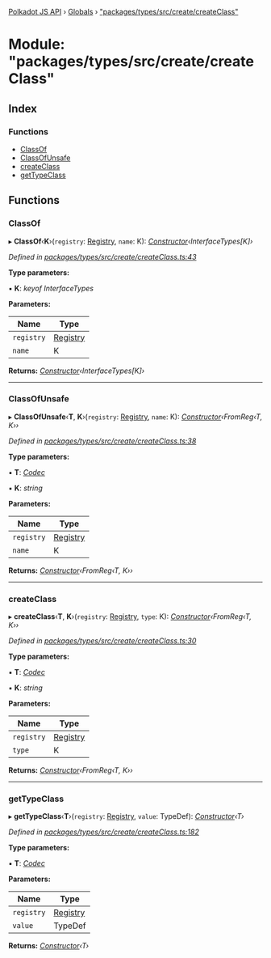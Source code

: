 [Polkadot JS API](../README.md) › [Globals](../globals.md) › ["packages/types/src/create/createClass"](_packages_types_src_create_createclass_.md)

# Module: "packages/types/src/create/createClass"

## Index

### Functions

* [ClassOf](_packages_types_src_create_createclass_.md#classof)
* [ClassOfUnsafe](_packages_types_src_create_createclass_.md#classofunsafe)
* [createClass](_packages_types_src_create_createclass_.md#createclass)
* [getTypeClass](_packages_types_src_create_createclass_.md#gettypeclass)

## Functions

###  ClassOf

▸ **ClassOf**‹**K**›(`registry`: [Registry](../interfaces/_packages_types_src_types_registry_.registry.md), `name`: K): *[Constructor](../interfaces/_packages_types_src_types_codec_.constructor.md)‹InterfaceTypes[K]›*

*Defined in [packages/types/src/create/createClass.ts:43](https://github.com/polkadot-js/api/blob/3c8cd499c/packages/types/src/create/createClass.ts#L43)*

**Type parameters:**

▪ **K**: *keyof InterfaceTypes*

**Parameters:**

Name | Type |
------ | ------ |
`registry` | [Registry](../interfaces/_packages_types_src_types_registry_.registry.md) |
`name` | K |

**Returns:** *[Constructor](../interfaces/_packages_types_src_types_codec_.constructor.md)‹InterfaceTypes[K]›*

___

###  ClassOfUnsafe

▸ **ClassOfUnsafe**‹**T**, **K**›(`registry`: [Registry](../interfaces/_packages_types_src_types_registry_.registry.md), `name`: K): *[Constructor](../interfaces/_packages_types_src_types_codec_.constructor.md)‹FromReg‹T, K››*

*Defined in [packages/types/src/create/createClass.ts:38](https://github.com/polkadot-js/api/blob/3c8cd499c/packages/types/src/create/createClass.ts#L38)*

**Type parameters:**

▪ **T**: *[Codec](../interfaces/_packages_types_src_types_codec_.codec.md)*

▪ **K**: *string*

**Parameters:**

Name | Type |
------ | ------ |
`registry` | [Registry](../interfaces/_packages_types_src_types_registry_.registry.md) |
`name` | K |

**Returns:** *[Constructor](../interfaces/_packages_types_src_types_codec_.constructor.md)‹FromReg‹T, K››*

___

###  createClass

▸ **createClass**‹**T**, **K**›(`registry`: [Registry](../interfaces/_packages_types_src_types_registry_.registry.md), `type`: K): *[Constructor](../interfaces/_packages_types_src_types_codec_.constructor.md)‹FromReg‹T, K››*

*Defined in [packages/types/src/create/createClass.ts:30](https://github.com/polkadot-js/api/blob/3c8cd499c/packages/types/src/create/createClass.ts#L30)*

**Type parameters:**

▪ **T**: *[Codec](../interfaces/_packages_types_src_types_codec_.codec.md)*

▪ **K**: *string*

**Parameters:**

Name | Type |
------ | ------ |
`registry` | [Registry](../interfaces/_packages_types_src_types_registry_.registry.md) |
`type` | K |

**Returns:** *[Constructor](../interfaces/_packages_types_src_types_codec_.constructor.md)‹FromReg‹T, K››*

___

###  getTypeClass

▸ **getTypeClass**‹**T**›(`registry`: [Registry](../interfaces/_packages_types_src_types_registry_.registry.md), `value`: TypeDef): *[Constructor](../interfaces/_packages_types_src_types_codec_.constructor.md)‹T›*

*Defined in [packages/types/src/create/createClass.ts:182](https://github.com/polkadot-js/api/blob/3c8cd499c/packages/types/src/create/createClass.ts#L182)*

**Type parameters:**

▪ **T**: *[Codec](../interfaces/_packages_types_src_types_codec_.codec.md)*

**Parameters:**

Name | Type |
------ | ------ |
`registry` | [Registry](../interfaces/_packages_types_src_types_registry_.registry.md) |
`value` | TypeDef |

**Returns:** *[Constructor](../interfaces/_packages_types_src_types_codec_.constructor.md)‹T›*
